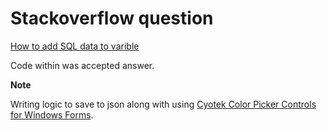 ﻿# Stackoverflow question

[How to add SQL data to varible](https://stackoverflow.com/questions/72099073/how-to-add-sql-data-to-varible/72099353#72099353)

Code within was accepted answer.

**Note**

Writing logic to save to json along with using [Cyotek Color Picker Controls for Windows Forms](https://github.com/cyotek/Cyotek.Windows.Forms.ColorPicker).